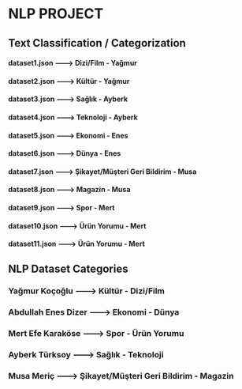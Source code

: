 # NLP PROJECT

## Text Classification / Categorization

#### dataset1.json ---> Dizi/Film - Yağmur
#### dataset2.json ---> Kültür - Yağmur
#### dataset3.json ---> Sağlık - Ayberk
#### dataset4.json ---> Teknoloji - Ayberk
#### dataset5.json ---> Ekonomi - Enes
#### dataset6.json ---> Dünya - Enes
#### dataset7.json ---> Şikayet/Müşteri Geri Bildirim - Musa
#### dataset8.json ---> Magazin - Musa
#### dataset9.json ---> Spor - Mert
#### dataset10.json ---> Ürün Yorumu - Mert
#### dataset11.json ---> Ürün Yorumu - Mert


## NLP Dataset Categories 
### Yağmur Koçoğlu ---> Kültür - Dizi/Film
### Abdullah Enes Dizer ---> Ekonomi - Dünya
### Mert Efe Karaköse ---> Spor - Ürün Yorumu
### Ayberk Türksoy ---> Sağlık - Teknoloji
### Musa Meriç ---> Şikayet/Müşteri Geri Bildirim - Magazin
